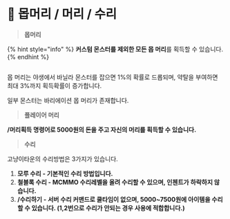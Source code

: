 # 🥲 몹머리 / 머리 / 수리

> **몹머리**

{% hint style="info" %}
**커스텀 몬스터를 제외한 모든 몹 머리**를 획득할 수 있습니다.&#x20;
{% endhint %}

<figure><img src="../../.gitbook/assets/image (132).png" alt=""><figcaption></figcaption></figure>

몹 머리는 야생에서 바닐라 몬스터를 잡으면  1%의 확률로 드롭되며, 약탈을 부여하면 최대 3%까지 획득확률이 증가합니다.

일부 몬스터는 바리에이션 몹 머리가 존재합니다.



> **플레이어 머리**

**/머리획득 명령어로 5000원의 돈을 주고 자신의 머리를 획득할 수 있습니다.**

> **수리**

고냥이타운의 수리방법은 3가지가 있습니다.

1. **모루 수리 - 기본적인 수리 방법입니다.**
2. **철블록 수리 - MCMMO 수리레벨을 올려 수리할 수 있으며, 인첸트가 하락하지 않습니다.**
3. **/수리하기 - 서버 수리 커맨드로 쿨타임이 없으며, 5000\~7500원에 아이템을 수리할 수 있습니다. (1,2번으로 수리가 안되는 경우 사용에 적합합니다.)**

